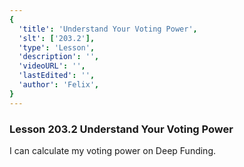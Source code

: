 ```yaml
---
{
  'title': 'Understand Your Voting Power',
  'slt': ['203.2'],
  'type': 'Lesson',
  'description': '',
  'videoURL': '',
  'lastEdited': '',
  'author': 'Felix',
}
---
```


### Lesson 203.2 Understand Your Voting Power

I can calculate my voting power on Deep Funding.
